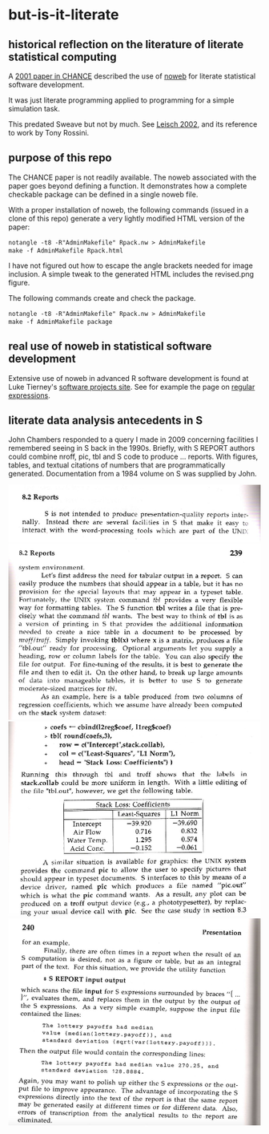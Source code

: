 # but-is-it-literate

## historical reflection on the literature of literate statistical computing

A [2001 paper in CHANCE](https://amstat.tandfonline.com/doi/abs/10.1080/09332480.2001.10542284#.W6uA-hNKh0s) described the use of
[noweb](https://www.cs.tufts.edu/~nr/noweb/) for literate
statistical software development.

It was just literate programming applied to programming
for a simple simulation task.

This predated Sweave but not by much.  See [Leisch 2002](https://cran.r-project.org/doc/Rnews/Rnews_2002-3.pdf), and its reference to work by
Tony Rossini.

## purpose of this repo

The CHANCE paper is not readily available.  The noweb
associated with the paper goes beyond defining a function.
It demonstrates how a complete checkable package can be defined
in a single noweb file.  

With a proper installation of noweb, the following commands
(issued in a clone of this repo)
generate a very lightly modified HTML version of the paper:
```
notangle -t8 -R"AdminMakefile" Rpack.nw > AdminMakefile
make -f AdminMakefile Rpack.html
```
I have not figured out how to escape the angle brackets
needed for image inclusion.  A simple tweak to the generated
HTML includes the revised.png figure.

The following commands create and check the package.
```
notangle -t8 -R"AdminMakefile" Rpack.nw > AdminMakefile
make -f AdminMakefile package
```


## real use of noweb in statistical software development

Extensive use of noweb in advanced R software development
is found at Luke Tierney's [software projects site](http://homepage.divms.uiowa.edu/~luke/R/).
See for example the page on [regular expressions](http://homepage.divms.uiowa.edu/~luke/R/regexp.html).

## literate data analysis antecedents in S

John Chambers responded to a query I made in 2009 concerning
facilities I remembered seeing in S back in the 1990s.
Briefly, with S REPORT authors could combine nroff, pic, tbl and
S code to produce ... reports.  With figures, tables, and
textual citations of numbers that are programmatically generated.
Documentation from a 1984 volume on S was supplied by John.

![](first.png)
![](mid1.png)
![](mid2.png)
![](last.png)


